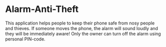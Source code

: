 # Alarm-Anti-Theft
 This application helps people to keep their phone safe from nosy people and thieves. If someone moves the phone, the alarm will sound loudly and they will be immediately aware! Only the owner can turn off the alarm using personal PIN-code.
